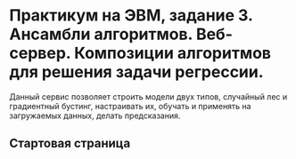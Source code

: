 # Практикум на ЭВМ, задание 3. Ансамбли алгоритмов. Веб-сервер. Композиции алгоритмов для решения задачи регрессии.

Данный сервис позволяет строить модели двух типов, случайный лес и градиентный бустинг, настраивать их, обучать и применять на загружаемых данных, делать предсказания.

## Стартовая страница
